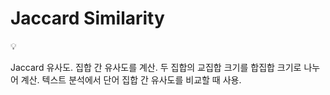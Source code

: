 # Jaccard Similarity

<aside>
💡

Jaccard 유사도.
집합 간 유사도를 계산.
두 집합의 교집합 크기를 합집합 크기로 나누어 계산.
텍스트 분석에서 단어 집합 간 유사도를 비교할 때 사용.

</aside>